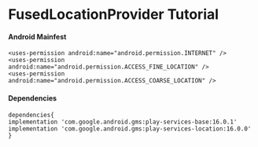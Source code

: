 # FusedLocationProvider Tutorial

#### Android Mainfest
```
<uses-permission android:name="android.permission.INTERNET" />
<uses-permission android:name="android.permission.ACCESS_FINE_LOCATION" />
<uses-permission android:name="android.permission.ACCESS_COARSE_LOCATION" />
```

#### Dependencies
```
dependencies{
implementation 'com.google.android.gms:play-services-base:16.0.1'
implementation 'com.google.android.gms:play-services-location:16.0.0'
}
```
